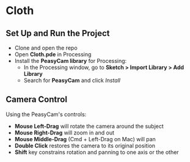 # Cloth

## Set Up and Run the Project

- Clone and open the repo
- Open **Cloth.pde** in Processing
- Install the **PeasyCam library** for Processing: 
    - In the Processing window, go to **Sketch > Import Library > Add Library**
    - Search for **PeasyCam** and click *Install*

## Camera Control

Using the PeasyCam's controls:
- **Mouse Left-Drag** will rotate the camera around the subject
- **Mouse Right-Drag** will zoom in and out
- **Mouse Middle-Drag** (Cmd + Left-Drag on Mac) will pan
- **Double Click** restores the camera to its original position
- **Shift** key constrains rotation and panning to one axis or the other
